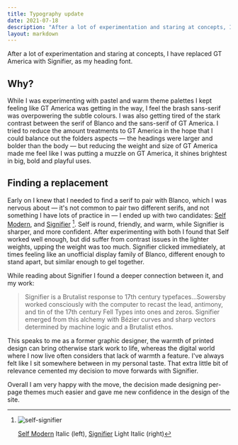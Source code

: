 ```yaml
---
title: Typography update
date: 2021-07-18
description: "After a lot of experimentation and staring at concepts, I have replaced GT America with Signifier, as my heading font."
layout: markdown
---
```


After a lot of experimentation and staring at concepts, I have replaced GT America with Signifier, as my heading font.

## Why?

While I was experimenting with pastel and warm theme palettes I kept feeling like GT America was getting in the way, I feel the brash sans-serif was overpowering the subtle colours. I was also getting tired of the stark contrast between the serif of Blanco and the sans-serif of GT America. I tried to reduce the amount treatments to GT America in the hope that I could balance out the folders aspects — the headings were larger and bolder than the body — but reducing the weight and size of GT America made me feel like I was putting a muzzle on GT America, it shines brightest in big, bold and playful uses.

## Finding a replacement

Early on I knew that I needed to find a serif to pair with Blanco, which I was nervous about — it's not common to pair two different serifs, and not something I have lots of practice in — I ended up with two candidates: [Self Modern](https://bretagnebretagne.fr/font/self-modern-regular/ "Self Modern: designed by Lucas Le Bihan and published through Bretagne in 2016"), and [Signifier](https://klim.co.nz/retail-fonts/signifier/ "Signifier: designed by Kris Sowersby and published through Klim Type Foundry in 2020") [^1]. Self is round, friendly, and warm, while Signifier is sharper, and more confident. After experimenting with both I found that Self worked well enough, but did suffer from contrast issues in the lighter weights, upping the weight was too much. Signifier clicked immediately, at times feeling like an unofficial display family of Blanco, different enough to stand apart, but similar enough to gel together.

[^1]:
    ![self-signifier](//images.ctfassets.net/6ijc0o3ju06b/4qIY206KtgSuhQKf836JO8/f5282c73b06f42c62b51ef9c35d98a53/self-signifier.png)

    [Self Modern](https://bretagnebretagne.fr/font/self-modern-regular/) Italic (left), [Signifier](https://klim.co.nz/retail-fonts/signifier/) Light Italic (right)

While reading about Signifier I found a deeper connection between it, and my work:

> Signifier is a Brutalist response to 17th century typefaces...Sowersby worked consciously with the computer to recast the lead, antimony, and tin of the 17th century Fell Types into ones and zeros. Signifier emerged from this alchemy with Bézier curves and sharp vectors determined by machine logic and a Brutalist ethos.

This speaks to me as a former graphic designer, the warmth of printed design can bring otherwise stark work to life, whereas the digital world where I now live often considers that lack of warmth a feature. I've always felt like I sit somewhere between in my personal taste. That extra little bit of relevance cemented my decision to move forwards with Signifier.

Overall I am very happy with the move, the decision made designing per-page themes much easier and gave me new confidence in the design of the site.
